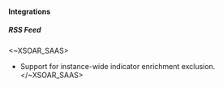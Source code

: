 
#### Integrations

##### RSS Feed

<~XSOAR_SAAS>
- Support for instance-wide indicator enrichment exclusion.
</~XSOAR_SAAS>
